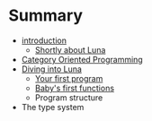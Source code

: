 # Summary

* [introduction](README.md)
   * [Shortly about Luna](shortly_about_luna.md)
* [Category Oriented Programming](category_oriented_programming.md)
* [Diving into Luna](diving_into_luna.md)
   * [Your first program](your_first_program.md)
   * [Baby's first functions](babys_first_functions.md)
   * Program structure
* The type system

